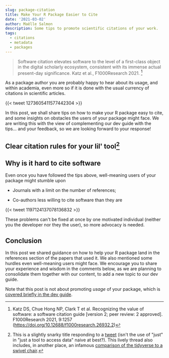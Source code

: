 ```yaml
---
slug: package-citation
title: Make Your R Package Easier to Cite
date: '2021-03-02'
author: Maëlle Salmon
description: Some tips to promote scientific citations of your work.
tags:
  - citations
  - metadata
  - packages
---
```


> Software citation elevates software to the level of a first-class object in the digital scholarly ecosystem, consistent with its immense actual present-day significance. Katz et al., F1000Research 2021. [^f1000]

As a package author you are probably happy to hear about its usage, and within academia, even more so if it is done with the usual currency of citations in scientific articles.

{{< tweet 1273605411577442304 >}}

In this post, we shall share tips on how to make your R package easy to cite, and some insights on obstacles the users of your package might face.
We are writing this with the view of complementing our dev guide with the tips... and your feedback, so we are looking forward to your response!

## Clear citation rules for your lil' tool[^liltool]


## Why is it hard to cite software

Even once you have followed the tips above, well-meaning users of your package might stumble upon

* Journals with a limit on the number of references;

* Co-authors less willing to cite software than they are

{{< tweet 1197124137078136832 >}}

These problems can't be fixed at once by one motivated individual (neither you the developer nor they the user), so more advocacy is needed.

## Conclusion

In this post we shared guidance on how to help your R package land in the references section of the papers that used it.
We also mentioned some hurdles even well-meaning users might face.
We encourage you to share your experience and wisdom in the comments below, as we are planning to consolidate them together with our content, to add a new topic to our dev guide.

Note that this post is not about promoting _usage_ of your package, which is [covered briefly in the dev guide](https://devguide.ropensci.org/marketing.html).

[^f1000]: Katz DS, Chue Hong NP, Clark T et al. Recognizing the value of software: a software citation guide [version 2; peer review: 2 approved]. F1000Research 2021, 9:1257 (https://doi.org/10.12688/f1000research.26932.2) 
[^liltool]: This is a slightly snarky title responding to a [tweet](https://twitter.com/sk_emptyset/status/1261729463613693952) (isn't the use of "just" in "just a tool to access data" naive at best?). This lively thread also includes, in another place, an infamous [comparison of the tidyverse to a swivel chair](https://twitter.com/georgemsavva/status/1197122359515373574).
